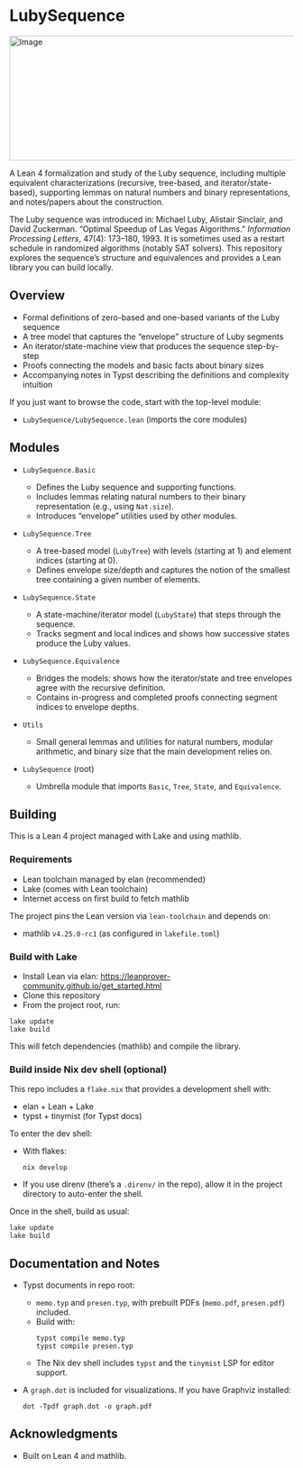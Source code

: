 # LubySequence

<img width="539" height="221" alt="Image" src="https://github.com/user-attachments/assets/db6c12f4-22f2-4416-847a-4321ad35566c" />

A Lean 4 formalization and study of the Luby sequence, including multiple equivalent characterizations (recursive, tree-based, and iterator/state-based), supporting lemmas on natural numbers and binary representations, and notes/papers about the construction.

The Luby sequence was introduced in: Michael Luby, Alistair Sinclair, and David Zuckerman. “Optimal Speedup of Las Vegas Algorithms.” _Information Processing Letters_, 47(4): 173–180, 1993.
It is sometimes used as a restart schedule in randomized algorithms (notably SAT solvers). This repository explores the sequence’s structure and equivalences and provides a Lean library you can build locally.

## Overview

- Formal definitions of zero-based and one-based variants of the Luby sequence
- A tree model that captures the “envelope” structure of Luby segments
- An iterator/state-machine view that produces the sequence step-by-step
- Proofs connecting the models and basic facts about binary sizes
- Accompanying notes in Typst describing the definitions and complexity intuition

If you just want to browse the code, start with the top-level module:
- `LubySequence/LubySequence.lean` (imports the core modules)

## Modules

- `LubySequence.Basic`
  - Defines the Luby sequence and supporting functions.
  - Includes lemmas relating natural numbers to their binary representation (e.g., using `Nat.size`).
  - Introduces “envelope” utilities used by other modules.

- `LubySequence.Tree`
  - A tree-based model (`LubyTree`) with levels (starting at 1) and element indices (starting at 0).
  - Defines envelope size/depth and captures the notion of the smallest tree containing a given number of elements.

- `LubySequence.State`
  - A state-machine/iterator model (`LubyState`) that steps through the sequence.
  - Tracks segment and local indices and shows how successive states produce the Luby values.

- `LubySequence.Equivalence`
  - Bridges the models: shows how the iterator/state and tree envelopes agree with the recursive definition.
  - Contains in-progress and completed proofs connecting segment indices to envelope depths.

- `Utils`
  - Small general lemmas and utilities for natural numbers, modular arithmetic, and binary size that the main development relies on.

- `LubySequence` (root)
  - Umbrella module that imports `Basic`, `Tree`, `State`, and `Equivalence`.

## Building

This is a Lean 4 project managed with Lake and using mathlib.

### Requirements

- Lean toolchain managed by elan (recommended)
- Lake (comes with Lean toolchain)
- Internet access on first build to fetch mathlib

The project pins the Lean version via `lean-toolchain` and depends on:
- mathlib `v4.25.0-rc1` (as configured in `lakefile.toml`)

### Build with Lake

- Install Lean via elan: https://leanprover-community.github.io/get_started.html
- Clone this repository
- From the project root, run:

```
lake update
lake build
```

This will fetch dependencies (mathlib) and compile the library.

### Build inside Nix dev shell (optional)

This repo includes a `flake.nix` that provides a development shell with:
- elan + Lean + Lake
- typst + tinymist (for Typst docs)

To enter the dev shell:

- With flakes:
  ```
  nix develop
  ```
- If you use direnv (there’s a `.direnv/` in the repo), allow it in the project directory to auto-enter the shell.

Once in the shell, build as usual:

```
lake update
lake build
```

## Documentation and Notes

- Typst documents in repo root:
  - `memo.typ` and `presen.typ`, with prebuilt PDFs (`memo.pdf`, `presen.pdf`) included.
  - Build with:
    ```
    typst compile memo.typ
    typst compile presen.typ
    ```
  - The Nix dev shell includes `typst` and the `tinymist` LSP for editor support.

- A `graph.dot` is included for visualizations. If you have Graphviz installed:
  ```
  dot -Tpdf graph.dot -o graph.pdf
  ```

## Acknowledgments

- Built on Lean 4 and mathlib.
